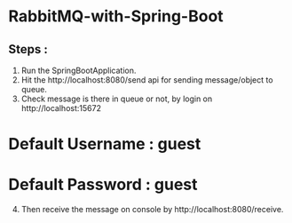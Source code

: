 # RabbitMQ-with-Spring-Boot

## Steps : 
 1. Run the SpringBootApplication.
 2. Hit the http://localhost:8080/send api for sending message/object to queue.
 3. Check message is there in queue or not, by login on http://localhost:15672 
 # Default Username : guest
 # Default Password : guest
 4. Then receive the message on console by http://localhost:8080/receive.
